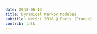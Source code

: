 ```yaml
---
date: 2018-06-13
title: Dynamical Markov Modules
subtitle: NetSci 2018 @ Paris (France)
contrib: talk
---
```


